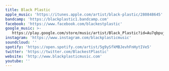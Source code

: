 ```yaml
---
title: Black Plastic
apple_music: 'https://itunes.apple.com/artist/black-plastic/280848645'
bandcamp: 'https://blackplastic1.bandcamp.com'
facebook: 'https://www.facebook.com/blackestplastic'
google_music: >-
   https://play.google.com/store/music/artist/Black_Plastic?id=Au7qbpujizxzhmw43tskxjuyqt4
instagram: 'https://www.instagram.com/blackplasticmusic'
soundcloud: ''
spotify: 'https://open.spotify.com/artist/5g9ySfkMBJevhFnHytIVe5'
twitter: 'https://twitter.com/BlackestPlastic'
website: 'http://www.blackplasticmusic.com'
youtube: ''
---
```

